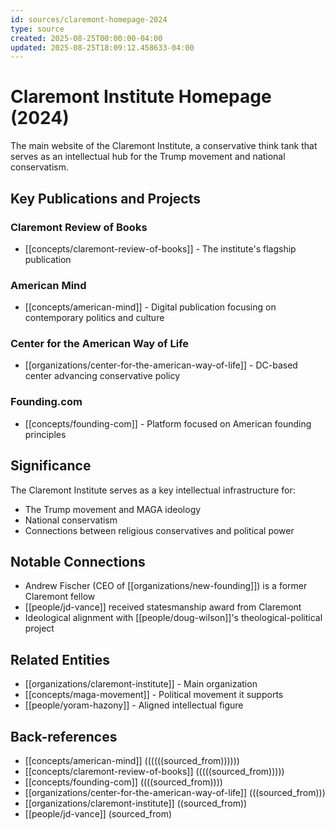 ```yaml
---
id: sources/claremont-homepage-2024
type: source
created: 2025-08-25T00:00:00-04:00
updated: 2025-08-25T18:09:12.458633-04:00
---
```


# Claremont Institute Homepage (2024)

The main website of the Claremont Institute, a conservative think tank that serves as an intellectual hub for the Trump movement and national conservatism.

## Key Publications and Projects

### Claremont Review of Books
- [[concepts/claremont-review-of-books]] - The institute's flagship publication

### American Mind
- [[concepts/american-mind]] - Digital publication focusing on contemporary politics and culture

### Center for the American Way of Life
- [[organizations/center-for-the-american-way-of-life]] - DC-based center advancing conservative policy

### Founding.com
- [[concepts/founding-com]] - Platform focused on American founding principles

## Significance

The Claremont Institute serves as a key intellectual infrastructure for:
- The Trump movement and MAGA ideology
- National conservatism
- Connections between religious conservatives and political power

## Notable Connections

- Andrew Fischer (CEO of [[organizations/new-founding]]) is a former Claremont fellow
- [[people/jd-vance]] received statesmanship award from Claremont
- Ideological alignment with [[people/doug-wilson]]'s theological-political project

## Related Entities

- [[organizations/claremont-institute]] - Main organization
- [[concepts/maga-movement]] - Political movement it supports
- [[people/yoram-hazony]] - Aligned intellectual figure

## Back-references
<!-- Auto-maintained by the system -->
- [[concepts/american-mind]] ((((((sourced_from))))))
- [[concepts/claremont-review-of-books]] (((((sourced_from)))))
- [[concepts/founding-com]] ((((sourced_from))))
- [[organizations/center-for-the-american-way-of-life]] (((sourced_from)))
- [[organizations/claremont-institute]] ((sourced_from))
- [[people/jd-vance]] (sourced_from)

